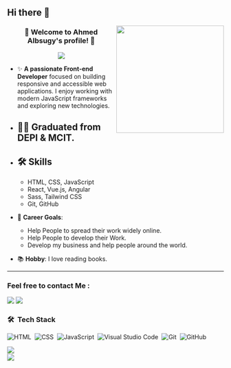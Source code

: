 ## Hi there 👋

<img width="250" align="right" src="https://c.tenor.com/_DOBjnGspYAAAAAM/code-coding.gif">

<h3 align="center">
  👋 Welcome to Ahmed Albsugy's profile! 👋
</h3>

<!-- Typing SVG by DenverCoder1 - https://github.com/DenverCoder1/readme-typing-svg -->
<p align="center">
  <a href="https://github.com/DenverCoder1/readme-typing-svg"><img src="https://readme-typing-svg.herokuapp.com/?lines=Frontend%20web%20development;Always%20learning%20new%20Technologies&font=Fira%20Code&center=true&width=440&height=45&color=f75c7e&vCenter=true&size=22"></a>
</p> 



- ✨ **A passionate Front-end Developer** focused on building responsive and accessible web applications. I enjoy working with modern JavaScript frameworks and   exploring new technologies.

- ## 👨‍💻 Graduated from **DEPI & MCIT**.  
- ## 🛠️ Skills

  - HTML, CSS, JavaScript
  - React, Vue.js, Angular
  - Sass, Tailwind CSS
  - Git, GitHub
  


  
- 🎯 **Career Goals**:
  - Help People to spread their work widely online.
  - Help People to develop their Work.
  - Develop my business and help people around the world.
    
- 📚 **Hobby**: I love reading books.


---


### Feel free to contact Me :

<a href="https://www.linkedin.com/in/ahmedhassanalbsugy" target="_blank"><img src="https://img.shields.io/badge/Ahmed%20Albsugy-0077B5?style=for-the-badge&logo=Linkedin&logoColor=white"/></a>
<a href="https://t.me/AhmedAlbsugy" target="_blank"><img src="https://img.shields.io/badge/-Ahmed%20Albsugy-0077B5?style=for-the-badge&logo=Telegram&logoColor=white"/></a>



### 🛠 &nbsp;Tech Stack
![HTML](https://img.shields.io/badge/-HTML-05122A?style=flat&logo=HTML5)&nbsp;
![CSS](https://img.shields.io/badge/-CSS-05122A?style=flat&logo=CSS3&logoColor=1572B6)&nbsp;
![JavaScript](https://img.shields.io/badge/-javascript%20-05122A?style=flat&logo=javascript)&nbsp;
![Visual Studio Code](https://img.shields.io/badge/-Visual%20Studio%20Code-05122A?style=flat&logo=visual-studio-code&logoColor=007ACC)&nbsp;
![Git](https://img.shields.io/badge/-Git-05122A?style=flat&logo=git)&nbsp;
![GitHub](https://img.shields.io/badge/-GitHub-05122A?style=flat&logo=github)&nbsp;




<img align="left" src="https://github-readme-stats.vercel.app/api/top-langs?username=Ahmed-Albsugy&show_icons=true&locale=en&layout=compact&theme=radical%22%20alt=%22most%20used%20languages" />
<br>
<a href="https://komarev.com/ghpvc/?username=Ahmed-Albsugy&style=for-the-badge">
    <img src="https://komarev.com/ghpvc/?username=Ahmed-Albsugy&style=for-the-badge">
</a>
<!--
**Ahmed-Albsugy/Ahmed-Albsugy** is a ✨ _special_ ✨ repository because its `README.md` (this file) appears on your GitHub profile.

Here are some ideas to get you started:

- 🔭 I’m currently working on ...
- 🌱 I’m currently learning ...
- 👯 I’m looking to collaborate on ...
- 🤔 I’m looking for help with ...
- 💬 Ask me about ...
- 📫 How to reach me: ...
- 😄 Pronouns: ...
- ⚡ Fun fact: ...
-->
